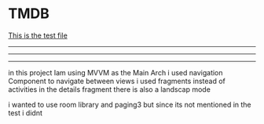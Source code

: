 # TMDB
[This is the test file ](test.pdf)
****
****
****
in this project Iam using MVVM as the Main Arch
i used navigation Component to navigate between views 
i used fragments instead of activities 
in the details fragment there is also a landscap mode 

i wanted to use room library and paging3 but since its not mentioned in the test i didnt 



